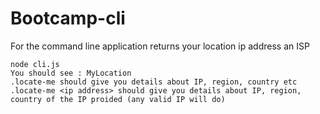# Bootcamp-cli
For the command line application
returns your location ip address an ISP

    node cli.js
    You should see : MyLocation
    .locate-me should give you details about IP, region, country etc
    .locate-me <ip address> should give you details about IP, region, country of the IP proided (any valid IP will do)
